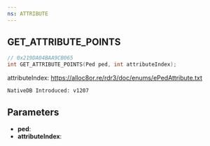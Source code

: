 ```yaml
---
ns: ATTRIBUTE
---
```

## GET_ATTRIBUTE_POINTS

```c
// 0x219DA04BAA9CB065
int GET_ATTRIBUTE_POINTS(Ped ped, int attributeIndex);
```

attributeIndex: https://alloc8or.re/rdr3/doc/enums/ePedAttribute.txt

```
NativeDB Introduced: v1207
```

## Parameters
* **ped**:
* **attributeIndex**:
